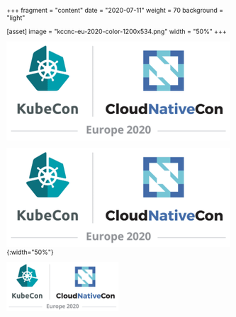 +++
fragment = "content"
date = "2020-07-11"
weight = 70
background = "light"

[asset]
  image = "kccnc-eu-2020-color-1200x534.png"
  width = "50%"
+++

![KubeCon](_index/kccnc-eu-2020-color-1200x534.png) <!-- .element width="50%" -->

![KubeCon](_index/kccnc-eu-2020-color-1200x534.png){:width="50%"}

<img src="_index/kccnc-eu-2020-color-1200x534.png" style="width:50%"/>
